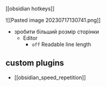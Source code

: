 [[obsidian hotkeys]]

![[Pasted image 20230717130741.png]]


- зробити більший розмір сторінки
	- Editor
		- `off`  Readable line length




## custom plugins

- [[obsidian_speed_repetition]]